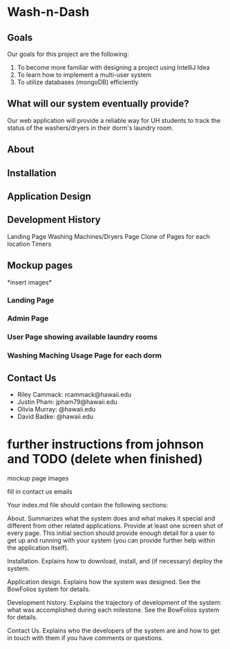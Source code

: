 <h1>Wash-n-Dash</h1>

<h2>Goals</h2>
Our goals for this project are the following:
<ol>
  <li>To become more familiar with designing a project using IntelliJ Idea</li>
  <li>To learn how to implement a multi-user system</li>
  <li>To utilize databases (mongoDB) efficiently</li>
</ol>

<h2>What will our system eventually provide?</h2>
Our web application will provide a reliable way for UH students to track the status of the washers/dryers in their dorm's laundry room. 

<h2>About</h2>


<h2>Installation</h2>


<h2>Application Design</h2>


<h2>Development History</h2>
Landing Page
Washing Machines/Dryers Page
Clone of Pages for each location
Timers


<h2>Mockup pages</h2>
*insert images*
<h3>Landing Page</h3>
<h3>Admin Page</h3>
<h3>User Page showing available laundry rooms</h3>
<h3>Washing Maching Usage Page for each dorm</h3>

<h2>Contact Us</h2>
<ul>
  <li>Riley Cammack: rcammack@hawaii.edu</li>
  <li>Justin Pham: jpham79@hawaii.edu</li>
  <li>Olivia Murray: @hawaii.edu</li>
  <li>David Badke: @hawaii.edu</li>
</ul>

<h1>further instructions from johnson and TODO (delete when finished)</h1>
mockup page images

fill in contact us emails

Your index.md file should contain the following sections:

About. Summarizes what the system does and what makes it special and different from other related applications. Provide at least one screen shot of every page. This initial section should provide enough detail for a user to get up and running with your system (you can provide further help within the application itself).

Installation. Explains how to download, install, and (if necessary) deploy the system.

Application design. Explains how the system was designed. See the BowFolios system for details.

Development history. Explains the trajectory of development of the system: what was accomplished during each milestone. See the BowFolios system for details.

Contact Us. Explains who the developers of the system are and how to get in touch with them if you have comments or questions.


